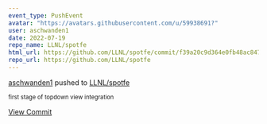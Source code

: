```yaml
---
event_type: PushEvent
avatar: "https://avatars.githubusercontent.com/u/59938691?"
user: aschwanden1
date: 2022-07-19
repo_name: LLNL/spotfe
html_url: https://github.com/LLNL/spotfe/commit/f39a20c9d364e0fb48ac8471fa3dc61f4649d0f2
repo_url: https://github.com/LLNL/spotfe
---
```


<a href='https://github.com/aschwanden1' target='_blank'>aschwanden1</a> pushed to <a href='https://github.com/LLNL/spotfe' target='_blank'>LLNL/spotfe</a>

<small>first stage of topdown view integration</small>

<a href='https://github.com/LLNL/spotfe/commit/f39a20c9d364e0fb48ac8471fa3dc61f4649d0f2' target='_blank'>View Commit</a>